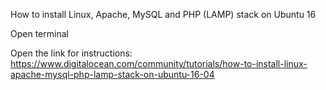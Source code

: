 How to install Linux, Apache, MySQL and PHP (LAMP) stack on Ubuntu 16

Open terminal 

Open the link for instructions: https://www.digitalocean.com/community/tutorials/how-to-install-linux-apache-mysql-php-lamp-stack-on-ubuntu-16-04
